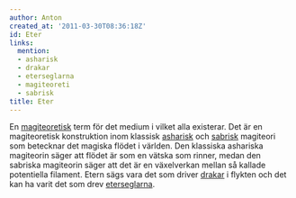 ```yaml
---
author: Anton
created_at: '2011-03-30T08:36:18Z'
id: Eter
links:
  mention:
  - asharisk
  - drakar
  - eterseglarna
  - magiteoreti
  - sabrisk
title: Eter
---
```


En [magiteoretisk] term för det medium i vilket alla existerar. Det är en magiteoretisk konstruktion
inom klassisk [asharisk] och [sabrisk] magiteori som betecknar det magiska flödet i världen. Den
klassiska ashariska magiteorin säger att flödet är som en vätska som rinner, medan den sabriska
magiteorin säger att det är en växelverkan mellan så kallade potentiella filament. Etern sägs vara
det som driver [drakar] i flykten och det kan ha varit det som drev [eterseglarna].

  [magiteoretisk]: magiteoreti
  [asharisk]: asharisk
  [sabrisk]: sabrisk
  [drakar]: drakar
  [eterseglarna]: eterseglarna
